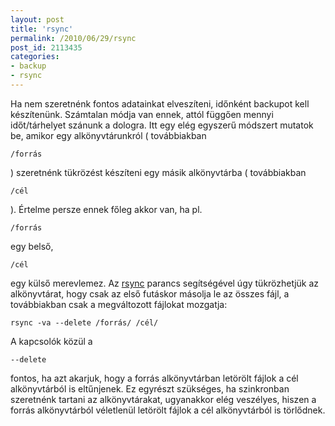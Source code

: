 ```yaml
---
layout: post
title: 'rsync'
permalink: /2010/06/29/rsync
post_id: 2113435
categories: 
- backup
- rsync
---
```


Ha nem szeretnénk fontos adatainkat elveszíteni, időnként backupot kell készítenünk. Számtalan módja van ennek, attól függően mennyi időt/tárhelyet szánunk a dologra. 
Itt egy elég egyszerű módszert mutatok be, amikor egy alkönyvtárunkról ( továbbiakban 
```
/forrás
```
 ) szeretnénk tükrözést készíteni egy másik alkönyvtárba ( továbbiakban 
```
/cél
```
 ). Értelme persze ennek főleg akkor van, ha pl. 
```
/forrás
```
 egy belső, 
```
/cél
```
 egy külső merevlemez. 
Az 
[rsync](http://samba.anu.edu.au/rsync/) parancs segítségével úgy tükrözhetjük az alkönyvtárat, hogy csak az első futáskor másolja le az összes fájl, a továbbiakban csak a megváltozott fájlokat mozgatja: 
```
rsync -va --delete /forrás/ /cél/
``` 
A kapcsolók közül a 
```
--delete
```
 fontos, ha azt akarjuk, hogy a forrás alkönyvtárban letörölt fájlok a cél alkönyvtárból is eltűnjenek. Ez egyrészt szükséges, ha szinkronban szeretnénk tartani az alkönyvtárakat, ugyanakkor elég veszélyes, hiszen a forrás alkönyvtárból véletlenül letörölt fájlok a cél alkönyvtárból is törlődnek.